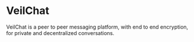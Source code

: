# VeilChat
VeilChat is a peer to peer messaging platform, with end to end encryption, for private and decentralized conversations.
